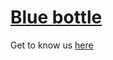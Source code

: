 # [Blue bottle](https://riccap.github.io/blue-bottle/)
Get to know us [here](https://riccap.github.io/blue-bottle/about/)
